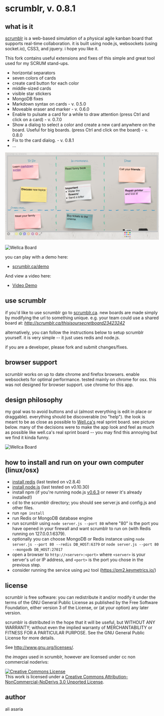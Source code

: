 scrumblr, v. 0.8.1
========

what is it
----------
[scrumblr](http://scrumblr.ca) is a web-based simulation of a physical agile kanban board that supports real-time collaboration. it is built using node.js, websockets (using socket.io), CSS3, and jquery. i hope you like it.

This fork contains useful extensions and fixes of this simple and great tool used for my SCRUM stand-ups.
- horizontal separators
- seven colors of cards
- create card button for each color
- middle-sized cards
- visible star stickers
- MongoDB fixes
- Markdown syntax on cards - v. 0.5.0
- Moveable eraser and marker - v. 0.6.0
- Enable to pulsate a card for a while to draw attention (press Ctrl and click on a card) - v. 0.7.0
- Show a dialog to select a color and create a new card anywhere on the board. Useful for big boards.
  (press Ctrl and click on the board) - v. 0.8.0
- Fix to the card dialog. - v. 0.8.1
- ...

![Extensions and fixes](scrumblr_extensions_2020.png)

![Wellca Board](http://scrumblr.ca/images/screenshot.png)

you can play with a demo here:

- [scrumblr.ca/demo](http://scrumblr.ca/demo)

And view a video here:

- [Video Demo](http://www.youtube.com/watch?v=gAKxyOh1zPk)

use scrumblr
------------

if you'd like to use scrumblr go to [scrumblr.ca](http://scrumblr.ca). new boards are made simply by modifying the url to something unique. e.g. your team could use a shared board at: *http://scrumblr.ca/thisisoursecretboard23423242*

alternatively, you can follow the instructions below to setup scrumblr yourself. it is very simple -- it just uses redis and node.js.

if you are a developer, please fork and submit changes/fixes.

browser support
---------------

scrumblr works on up to date chrome and firefox browsers. enable websockets for optimal performance. tested mainly on chrome for osx. this was not designed for browser support. use chrome for this app.

design philosophy
-----------------
my goal was to avoid buttons and ui (almost everything is edit in place or draggable). everything should be discoverable (no "help"). the look is meant to be as close as possible to [Well.ca's](http://well.ca) real sprint board. see picture below. many of the decisions were to make the app look and feel as much as possible like well.ca's real sprint board -- you may find this annoying but we find it kinda funny.

![Wellca Board](http://scrumblr.ca/images/DSC_7093.jpg)


how to install and run on your own computer (linux/osx)
-------------------------------------------------------

- [install redis](http://redis.io/download) (last tested on v2.8.4)
- [install node.js](http://nodejs.org/) (last tested on v0.10.30)
- install npm (if you're running node.js [v0.6.3](https://github.com/joyent/node/commit/b159c6) or newer it's already installed!)
- cd to the scrumblr directory; you should see server.js and config.js and other files.
- run `npm install`
- run Redis or MongoDB database engine
- run scrumblr using `node server.js --port 80` where "80" is the port you have opened in your firewall and want scrumblr to run on (with Redis running on 127.0.0.1:6379).
- optionally you can choose MongoDB or Redis instance using `node server.js --port 80 --redis DB_HOST:6379` or `node server.js --port 80 --mongodb DB_HOST:27017`
- open a browser to `http://<server>:<port>` where `<server>` is your server's url or IP address, and `<port>` is the port you chose in the previous step.
- consider running the service using `pm2` tool (https://pm2.keymetrics.io/)

license
-------

scrumblr is free software: you can redistribute it and/or modify
it under the terms of the GNU General Public License as published by
the Free Software Foundation, either version 3 of the License, or
(at your option) any later version.

scrumblr is distributed in the hope that it will be useful,
but WITHOUT ANY WARRANTY; without even the implied warranty of
MERCHANTABILITY or FITNESS FOR A PARTICULAR PURPOSE.  See the
GNU General Public License for more details.

See <http://www.gnu.org/licenses/>.

the *images* used in scrumblr, however are licensed under cc non commercial noderivs:

<a rel="license" href="http://creativecommons.org/licenses/by-nc-nd/3.0/"><img alt="Creative Commons License" style="border-width:0" src="http://i.creativecommons.org/l/by-nc-nd/3.0/80x15.png" /></a><br />This work is licensed under a <a rel="license" href="http://creativecommons.org/licenses/by-nc-nd/3.0/">Creative Commons Attribution-NonCommercial-NoDerivs 3.0 Unported License</a>.

author
------

ali asaria
